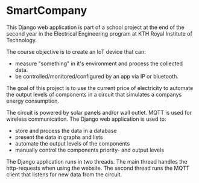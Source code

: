 # SmartCompany
This Django web application is part of a school project at the end of the second year in the Electrical Engineering program at KTH Royal Institute of Technology.

The course objective is to create an IoT device that can: 
  - measure "something" in it's environment and process the collected data. 
  - be controlled/monitored/configured by an app via IP or bluetooth.


The goal of this project is to use the current price of electricity to automate the output levels of components in a circuit that simulates a companys energy consumption.

The circuit is powered by solar panels and/or wall outlet.
MQTT is used for wireless communication.
The Django web application is used to: 
  - store and process the data in a database 
  - present the data in graphs and lists
  - automate the output levels of the components
  - manually control the components priority- and output levels

The Django application runs in two threads. 
The main thread handles the http-requests when using the website. 
The second thread runs the MQTT client that listens for new data from the circuit.
